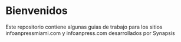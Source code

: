 # Bienvenidos

Este repositorio contiene algunas guias de trabajo para los sitios infoanpressmiami.com y infoanpress.com desarrollados por Synapsis

